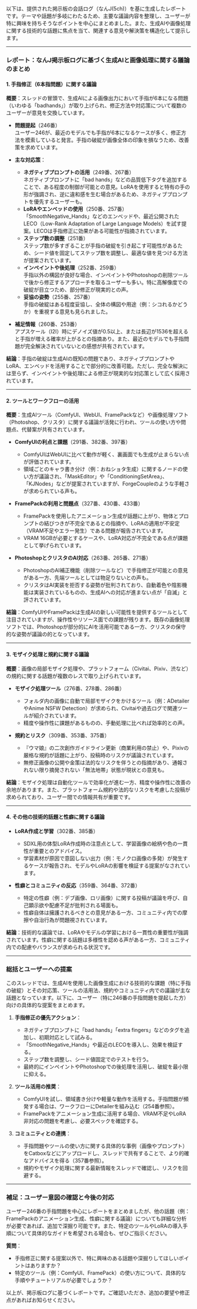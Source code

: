 以下は、提供された掲示板の会話ログ（なんJ(5ch)）を基に生成したレポートです。テーマや話題が多岐にわたるため、主要な議論内容を整理し、ユーザーが特に興味を持ちそうなポイントを中心にまとめました。また、生成AIや画像処理に関する技術的な話題に焦点を当て、関連する意見や解決策を構造化して提示します。

---

### レポート：なんJ掲示板ログに基づく生成AIと画像処理に関する議論のまとめ

#### 1. 手指修正（6本指問題）に関する議論
**概要**：スレッドの冒頭で、生成AIによる画像出力において手指が6本になる問題（いわゆる「badhands」）が取り上げられ、修正方法や対応策について複数のユーザーが意見を交換しています。

- **問題提起**（246番）  
  ユーザー246が、最近のモデルでも手指が6本になるケースが多く、修正方法を模索していると発言。手指の破綻が画像全体の印象を損なうため、改善策を求めています。
  
- **主な対応策**：
  - **ネガティブプロンプトの活用**（249番、267番）  
    ネガティブプロンプトに「bad hands」などの品質低下タグを追加することで、ある程度の制御が可能との意見。LoRAを使用すると特有の手の形が強調され、逆に違和感を生む場合があるため、ネガティブプロンプトを優先するユーザーも。
  - **LoRAやエンベッドの使用**（250番、257番）  
    「SmoothNegative_Hands」などのエンベッドや、最近公開されたLECO（Low-Rank Adaptation of Large Language Models）を試す提案。LECOは手指修正に効果がある可能性が指摘されています。
  - **ステップ数の調整**（251番）  
    ステップ数が多すぎることが手指の破綻を引き起こす可能性があるため、シード値を固定してステップ数を調整し、最適な値を見つける方法が提案されています。
  - **インペイントや後処理**（252番、259番）  
    手指以外の構図が良好な場合、インペイントやPhotoshopの削除ツールで後から修正するアプローチを取るユーザーも多い。特に高解像度での破綻が目立つため、部分修正が現実的との声。
  - **妥協の姿勢**（255番、257番）  
    手指の破綻はある程度妥協し、全体の構図や用途（例：シコれるかどうか）を重視する意見も見られました。

- **補足情報**（260番、253番）  
  アプスケール（I2I）時にデノイズ値が0.5以上、または長辺が1536を超えると手指が増える確率が上がるとの指摘あり。また、最近のモデルでも手指問題が完全解決されていないとの感想が共有されています。

**結論**：手指の破綻は生成AIの既知の問題であり、ネガティブプロンプトやLoRA、エンベッドを活用することで部分的に改善可能。ただし、完全な解決には至らず、インペイントや後処理による修正が現実的な対応策として広く採用されています。

---

#### 2. ツールとワークフローの活用
**概要**：生成AIツール（ComfyUI、WebUI、FramePackなど）や画像処理ソフト（Photoshop、クリスタ）に関する議論が活発に行われ、ツールの使い方や問題点、代替案が共有されています。

- **ComfyUIの利点と課題**（291番、382番、397番）  
  - ComfyUIはWebUIに比べて動作が軽く、裏画面でも生成が止まらない点が評価されています。
  - 領域ごとのキャラ書き分け（例：おねショタ生成）に関するノードの使い方が議論され、「MaskEditor」や「ConditioningSetArea」、「KJNodes」などが提案されていますが、ForgeCoupleのような手軽さが求められている声も。
  
- **FramePackの利用と問題点**（327番、430番、433番）  
  - FramePackを使用したアニメーション生成が話題に上がり、物体とプロンプトの結びつきが不完全であるとの指摘や、LoRAの適用が不安定（VRAM不足やエラー発生）である問題が報告されています。
  - VRAM 16GBが必要とするケースや、LoRA対応が不完全である点が課題として挙げられています。

- **PhotoshopとクリスタのAI対応**（263番、265番、271番）  
  - PhotoshopのAI補正機能（削除ツールなど）で手指修正が可能との意見がある一方、先端ツールとしては物足りないとの声も。
  - クリスタはAI実装を拒否する姿勢が批判されており、自動着色や陰影機能は実装されているものの、生成AIへの対応が進まない点が「自滅」と評されています。

**結論**：ComfyUIやFramePackは生成AIの新しい可能性を提供するツールとして注目されていますが、操作性やリソース面での課題が残ります。既存の画像処理ソフトでは、Photoshopが部分的にAIを活用可能である一方、クリスタの保守的な姿勢が議論の的となっています。

---

#### 3. モザイク処理と規約に関する議論
**概要**：画像の局部モザイク処理や、プラットフォーム（Civitai、Pixiv、渋など）の規約に関する話題が複数のレスで取り上げられています。

- **モザイク処理ツール**（276番、278番、286番）  
  - フォルダ内の画像に自動で局部モザイクをかけるツール（例：ADetailerやAnime NSFW Detection）が求められ、Civitaiや過去ログで関連ツールが紹介されています。
  - 精度や操作性に課題があるものの、手動処理に比べれば効率的との声。

- **規約とリスク**（309番、353番、375番）  
  - 『ウマ娘』の二次創作ガイドライン更新（商業利用の禁止）や、Pixivの厳格な規約が話題に上がり、投稿時のリスクが議論されています。
  - 無修正画像の公開や金策は法的なリスクを伴うとの指摘があり、通報されない限り摘発されない「無法地帯」状態が現状との意見も。

**結論**：モザイク処理は自動化ツールで効率化が進む一方、精度や操作性に改善の余地があります。また、プラットフォーム規約や法的なリスクを考慮した投稿が求められており、ユーザー間での情報共有が重要です。

---

#### 4. その他の技術的話題と性癖に関する議論
- **LoRA作成と学習**（302番、385番）  
  - SDXL用の体型LoRA作成時の注意点として、学習画像の絵柄や色の一貫性が重要とのアドバイス。
  - 学習素材が原因で意図しない出力（例：モノクロ画像の多発）が発生するケースが報告され、モデルやLoRAの影響を検証する提案がなされています。
  
- **性癖とコミュニティの反応**（359番、364番、372番）  
  - 特定の性癖（例：デブ画像、ロリ画像）に関する投稿が議論を呼び、自己顕示欲や配慮不足が批判される場面も。
  - 性癖自体は擁護されるべきとの意見がある一方、コミュニティ内での摩擦や自治行為が問題視されています。

**結論**：技術的な議論では、LoRAやモデルの学習における一貫性の重要性が強調されています。性癖に関する話題は多様性を認める声がある一方、コミュニティ内での配慮やバランスが求められる状況です。

---

### 総括とユーザーへの提案
このスレッドでは、生成AIを使用した画像生成における技術的な課題（特に手指の破綻）とその対応策、ツールの活用法、規約やコミュニティ内での議論が主な話題となっています。以下に、ユーザー（特に246番の手指問題を提起した方）向けの具体的な提案をまとめます。

1. **手指修正の優先アクション**：
   - ネガティブプロンプトに「bad hands」「extra fingers」などのタグを追加し、初期対応として試みる。
   - 「SmoothNegative_Hands」や最近のLECOを導入し、効果を検証する。
   - ステップ数を調整し、シード値固定でのテストを行う。
   - 最終的にインペイントやPhotoshopでの後処理を活用し、破綻を最小限に抑える。

2. **ツール活用の推奨**：
   - ComfyUIを試し、領域書き分けや軽量な動作を活用する。手指問題が頻発する場合は、ワークフローにDetailerを組み込む（254番参照）。
   - FramePackをアニメーション生成に活用する場合、VRAM不足やLoRA非対応の問題を考慮し、必要スペックを確認する。

3. **コミュニティとの連携**：
   - 手指問題やツールの使い方に関する具体的な事例（画像やプロンプト）をCatboxなどにアップロードし、スレッドで共有することで、より的確なアドバイスを得る（357番参照）。
   - 規約やモザイク処理に関する最新情報をスレッドで確認し、リスクを回避する。

---

### 補足：ユーザー意図の確認と今後の対応
ユーザー246番の手指問題を中心にレポートをまとめましたが、他の話題（例：FramePackのアニメーション生成、性癖に関する議論）についても詳細な分析が必要であれば、追加で深掘り可能です。また、特定のツールやLoRAの導入手順について具体的なガイドを希望される場合も、ぜひご指示ください。

**質問**：
- 手指修正に関する提案以外で、特に興味のある話題や深掘りしてほしいポイントはありますか？
- 特定のツール（例：ComfyUI、FramePack）の使い方について、具体的な手順やチュートリアルが必要でしょうか？

以上が、掲示板ログに基づくレポートです。ご確認いただき、追加の要望や修正点があればお知らせください。